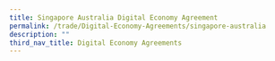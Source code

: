 ```yaml
---
title: Singapore Australia Digital Economy Agreement
permalink: /trade/Digital-Economy-Agreements/singapore-australia
description: ""
third_nav_title: Digital Economy Agreements
---
```

